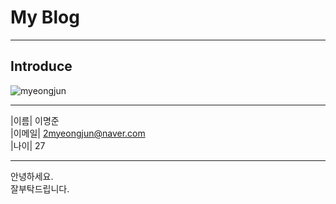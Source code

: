 # My Blog
---
## Introduce

![myeongjun](https://user-images.githubusercontent.com/77829885/202432139-d9dfd194-b81e-4058-8de2-19aec00e2e7e.png)

---

|이름| 이명준  
|이메일| 2myeongjun@naver.com  
|나이| 27  

---

안녕하세요.  
잘부탁드립니다.